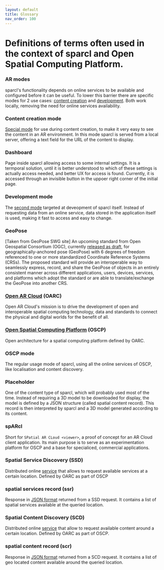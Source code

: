 ```yaml
---
layout: default
title: Glossary
nav_order: 100
---
```


# Definitions of terms often used in the context of sparcl and Open Spatial Computing Platform.

### AR modes
sparcl's functionality depends on online services to be available and configured before it can be useful. To lower this barrier there are specific modes for 2 use cases: [content creation](/sparcl/guides/creationmode.html) and [development](/sparcl/guides/developmentmode.html). Both work locally, removing the need for online services availability.

### Content creation mode
[Special mode](/sparcl/guides/creationmode.html) for use during content creation, to make it very easy to see the content in an AR environment. In this mode sparcl is served from a local server, offering a text field for the URL of the content to display.

### Dashboard
Page inside sparcl allowing access to some internal settings. It is a termporal solution, until it is better understood to which of these settings is actually access needed, and better UX for access is found. Currently, it is accessed through an invisible button in the uppoer right corner of the initial page.

### Development mode
The [second mode](/sparcl/guides/developmentmode.html) targeted at deveopment of sparcl itself. Instead of requesting data from an online service, data stored in the application itself is used, making it fast to access and easy to change.

### GeoPose
[Taken from GeoPose SWG site] An upcoming standard from Open Geospatial Consortium (OGC), currently [released as draft](https://github.com/opengeospatial/GeoPose), for geographically-anchored pose (GeoPose) with 6 degrees of freedom referenced to one or more standardized Coordinate Reference Systems (CRSs). The proposed standard will provide an interoperable way to seamlessly express, record, and share the GeoPose of objects in an entirely consistent manner across different applications, users, devices, services, and platforms which adopt the standard or are able to translate/exchange the GeoPose into another CRS.

### [Open AR Cloud](https://www.openarcloud.org/) (OARC)
Open AR Cloud's mission is to drive the development of open and interoperable spatial computing technology, data and standards to connect the physical and digital worlds for the benefit of all.

### [Open Spatial Computing Platform](https://www.openarcloud.org/oscp) (OSCP)
Open architecture for a spatial computing platform defined by OARC.

### OSCP mode
The regular usage mode of sparcl, using all the online services of OSCP, like localisation and content discovery.

### Placeholder
One of the content type of sparcl, which will probably used most of the time. Instead of requiring a 3D model to be downloaded for display, the model is defined by a JSON structure (called spatial content record). This record is then interpreted by sparcl and a 3D model generated according to its content.

### spARcl
Short for `SPatial AR CLoud <viewer>`, a proof of concept for an AR Cloud client application. Its main purpose is to serve as an experimentation platform for OSCP and a base for specialiced, commercial applications. 

### Spatial Service Discovery (SSD)
Distributed online [service]((https://github.com/OpenArCloud/oscp-spatial-service-discovery)) that allows to request available services at a certain location. Defined by OARC as part of OSCP

### spatial services record (ssr)
Response in [JSON format](https://github.com/OpenArCloud/oscp-spatial-service-discovery) returned from a SSD request. It contains a list of spatial services available at the queried location.

### Spatial Content Discovery (SCD)
Distributed online [service](https://github.com/OpenArCloud/oscp-spatial-content-discovery) that allow to request available content around a certain location. Defined by OARC as part of OSCP.

### spatial content record (scr)
Response in [JSON format](https://github.com/OpenArCloud/oscp-spatial-content-discovery) returned from a SCD request. It contains a list of geo located content available around the queried location.
